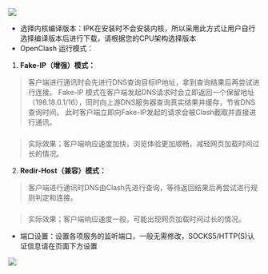 ![](https://github.com/vernesong/OpenClash/raw/master/img/set1.png)
* 选择内核编译版本：IPK在安装时不会安装内核，所以采用此方式让用户自行选择编译版本后进行下载，请根据您的CPU架构选择版本
* OpenClash 运行模式：
 1. **Fake-IP（增强）模式：**
> 客户端进行通讯时会先进行DNS查询目标IP地址，拿到查询结果后再尝试进行连接。
> Fake-IP 模式在客户端发起DNS请求时会立即返回一个保留地址（198.18.0.1/16），同时向上游DNS服务器查询真实结果并缓存，节省DNS查询时间。
> 此时客户端立即向Fake-IP发起的请求会被Clash截取并直接进行通讯。
###
> 实际效果；客户端响应速度加快，浏览体验更加顺畅，减轻网页加载时间过长的情况。
 2. **Redir-Host（兼容）模式：**
> 客户端进行通讯时DNS由Clash先进行查询，等待返回结果后再尝试进行规则判定和连接。
###
> 实际效果；客户端响应速度一般，可能出现网页加载时间过长的情况。

* 端口设置：设置各项服务的监听端口，一般无需修改，SOCKS5/HTTP(S)认证信息请在页面下方设置

![](https://github.com/vernesong/OpenClash/raw/master/img/set10.png)